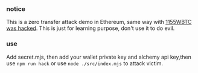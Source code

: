 ### notice
This is a zero transfer attack demo in Ethereum, same way with [1155WBTC was hacked](https://slowmist.medium.com/small-bait-big-fish-unveiling-the-1155-wbtc-phishing-incident-22bf53b6fe60).
This is just for learning purpose, don't use it to do evil.

### use
Add secret.mjs, then add your wallet private key and alchemy api key,then use `npm run hack` or use `node ./src/index.mjs` to attack victim.
